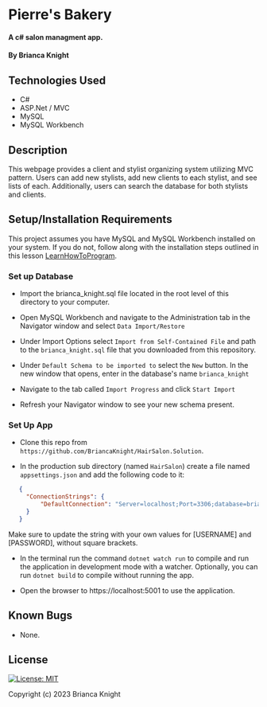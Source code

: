 # Pierre's Bakery

#### A c# salon managment app.

#### By Brianca Knight

## Technologies Used

* C#
* ASP.Net / MVC
* MySQL
* MySQL Workbench

## Description

This webpage provides a client and stylist organizing system utilizing MVC pattern. Users can add new stylists, add new clients to each stylist, and see lists of each. Additionally, users can search the database for both stylists and clients.  

## Setup/Installation Requirements

This project assumes you have MySQL and MySQL Workbench installed on your system. If you do not, follow along with the installation steps outlined in this lesson [LearnHowToProgram](https://full-time.learnhowtoprogram.com/c-and-net/getting-started-with-c/installing-and-configuring-mysql).

### Set up Database

* Import the brianca_knight.sql file located in the root level of this directory to your computer. 

* Open MySQL Workbench and navigate to the Administration tab in the Navigator window and select `Data Import/Restore`

* Under Import Options select `Import from Self-Contained File` and path to the `brianca_knight.sql` file that you downloaded from this repository.

* Under `Default Schema to be imported to` select the `New` button. In the new window that opens, enter in  the database's  name `brianca_knight`

* Navigate to the tab called `Import Progress` and click `Start Import`

* Refresh your Navigator window to see your new schema present. 

### Set Up App

* Clone this repo from `https://github.com/BriancaKnight/HairSalon.Solution`.

* In the production sub directory (named `HairSalon`) create a file named `appsettings.json` and add the following code to it:

 ```json
    {
      "ConnectionStrings": {
          "DefaultConnection": "Server=localhost;Port=3306;database=brianca_knight;uid=[USERNAME];pwd=[PASSWORD];"
      }
    }
   ```

   Make sure to update the string with your own values for [USERNAME] and [PASSWORD], without square brackets. 

* In the terminal run the command `dotnet watch run` to compile and run the application in development mode with a watcher. Optionally, you can run `dotnet build` to compile without running the app. 

* Open the browser to https://localhost:5001 to use the application. 

## Known Bugs
* None.

## License

[![License: MIT](https://img.shields.io/badge/License-MIT-yellow.svg)](https://opensource.org/licenses/MIT)

Copyright (c) 2023 Brianca Knight

